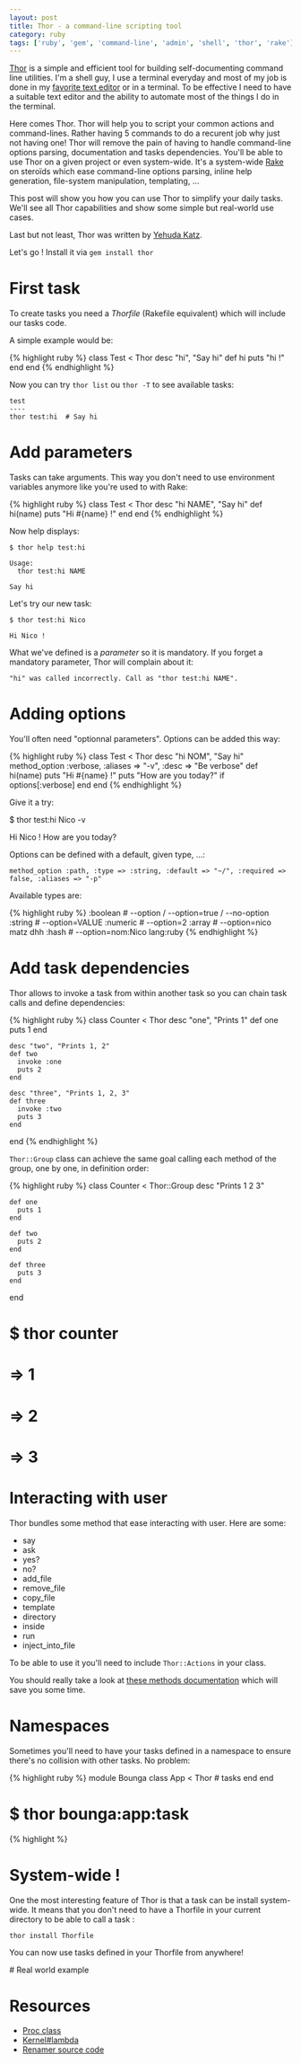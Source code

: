 ```yaml
---
layout: post
title: Thor - a command-line scripting tool
category: ruby
tags: ['ruby', 'gem', 'command-line', 'admin', 'shell', 'thor', 'rake']
---
```


[Thor](https://github.com/wycats/thor) is a simple and efficient tool for building self-documenting command line utilities. I'm a shell guy, I use a terminal everyday and most of my job is done in my [favorite text editor](http://macromates.com) or in a terminal. To be effective I need to have a suitable text editor and the ability to automate most of the things I do in the terminal. 

Here comes Thor. Thor will help you to script your common actions and command-lines. Rather having 5 commands to do a recurent job why just not having one! Thor will remove the pain of having to handle command-line options parsing, documentation and tasks dependencies. You'll be able to use Thor on a given project or even system-wide. It's a system-wide [Rake](http://rake.rubyforge.org/) on steroïds which ease command-line options parsing, inline help generation, file-system manipulation, templating, …

This post will show you how you can use Thor to simplify your daily tasks. We'll see all Thor capabilities and show some simple but real-world use cases. 

Last but not least, Thor was written by [Yehuda Katz](http://yehudakatz.com/).


Let's go ! Install it via `gem install thor`

# First task

To create tasks you need a *Thorfile* (Rakefile equivalent) which will include our tasks code.

A simple example would be:

{% highlight ruby %}
  class Test < Thor
    desc "hi", "Say hi"
    def hi
      puts "hi !"
    end
  end
{% endhighlight %}

Now you can try `thor list` ou `thor -T` to see available tasks:

    test
    ----
    thor test:hi  # Say hi

# Add parameters

Tasks can take arguments. This way you don't need to use environment variables anymore like you're used to with Rake:

{% highlight ruby %}
  class Test < Thor
    desc "hi NAME", "Say hi"
    def hi(name)
      puts "Hi #{name} !"
    end
  end
{% endhighlight %}

Now help displays:

    $ thor help test:hi

    Usage:
      thor test:hi NAME

    Say hi

Let's try our new task:

    $ thor test:hi Nico

    Hi Nico !

What we've defined is a *parameter* so it is mandatory. If you forget a mandatory parameter, Thor will complain about it:

    "hi" was called incorrectly. Call as "thor test:hi NAME".

# Adding options

You'll often need "optionnal parameters". Options can be added this way:

{% highlight ruby %}
  class Test < Thor
    desc "hi NOM", "Say hi"
    method_option :verbose, :aliases => "-v", :desc => "Be verbose"
    def hi(name)
      puts "Hi #{name} !"
      puts "How are you today?" if options[:verbose]
    end
  end
{% endhighlight %}

Give it a try:

  $ thor test:hi Nico -v

  Hi Nico !
  How are you today?

Options can be defined with a default, given type, …:

    method_option :path, :type => :string, :default => "~/", :required => false, :aliases => "-p"

Available types are:

{% highlight ruby %}
  :boolean # --option / --option=true / --no-option
  :string  # --option=VALUE
  :numeric # --option=2
  :array   # --option=nico matz dhh
  :hash    # --option=nom:Nico lang:ruby
{% endhighlight %}

# Add task dependencies

Thor allows to invoke a task from within another task so you can chain task calls and define dependencies:

{% highlight ruby %}
  class Counter < Thor
    desc "one", "Prints 1"
    def one
      puts 1
    end

    desc "two", "Prints 1, 2"
    def two
      invoke :one
      puts 2
    end

    desc "three", "Prints 1, 2, 3"
    def three
      invoke :two
      puts 3
    end
  end
{% endhighlight %}

`Thor::Group` class can achieve the same goal calling each method of the group, one by one, in definition order:

{% highlight ruby %}
  class Counter < Thor::Group
    desc "Prints 1 2 3"

    def one
      puts 1
    end

    def two
      puts 2
    end

    def three
      puts 3
    end
  end

  # $ thor counter
  # => 1
  # => 2
  # => 3

# Interacting with user

Thor bundles some method that ease interacting with user. Here are some:

- say
- ask
- yes?
- no?
- add_file
- remove_file
- copy_file
- template
- directory
- inside
- run
- inject_into_file

To be able to use it you'll need to include `Thor::Actions` in your class.

You should really take a look at [these methods documentation](http://rdoc.info/github/wycats/thor/master/Thor/Actions) which will save you some time.

# Namespaces

Sometimes you'll need to have your tasks defined in a namespace to ensure there's no collision with other tasks. No problem:

{% highlight ruby %}
  module Bounga
    class App < Thor
      # tasks
    end
  end

  # $ thor bounga:app:task
{% highlight %}

# System-wide !

One the most interesting feature of Thor is that a task can be install system-wide. It means that you don't need to have a Thorfile in your current directory to be able to call a task :

    thor install Thorfile

You can now use tasks defined in your Thorfile from anywhere!

# Real world example

Resources
=========

- [Proc class](http://apidock.com/ruby/Proc)
- [Kernel#lambda](http://apidock.com/ruby/Kernel/lambda)
- [Renamer source code](https://bitbucket.org/Bounga/renamer/src/)